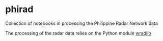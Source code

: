 # phirad

Collection of notebooks in processing the Philippine Radar Network data

The processing of the radar data relies on the Python module [wradlib](https://github.com/wradlib/wradlib)
